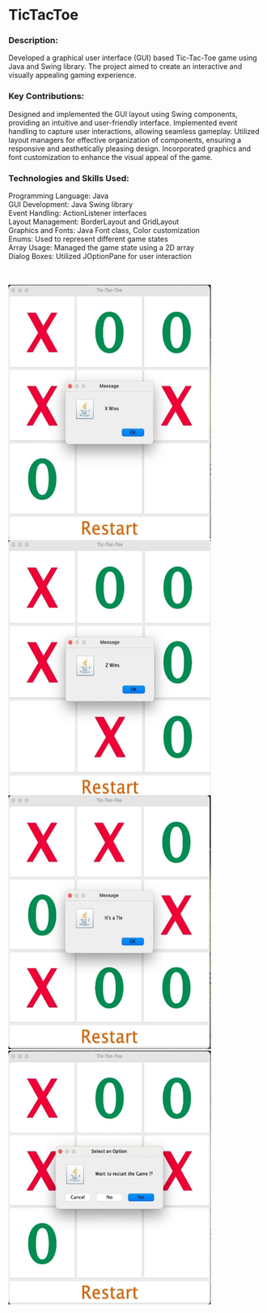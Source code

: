 # TicTacToe

<h3>Description:</h3>
Developed a graphical user interface (GUI) based Tic-Tac-Toe game using Java and Swing library. The project aimed to create an interactive and visually appealing gaming experience.

<h3>Key Contributions:</h3>
Designed and implemented the GUI layout using Swing components, providing an intuitive and user-friendly interface.
Implemented event handling to capture user interactions, allowing seamless gameplay.
Utilized layout managers for effective organization of components, ensuring a responsive and aesthetically pleasing design.
Incorporated graphics and font customization to enhance the visual appeal of the game.


<h3>Technologies and Skills Used:</h3>
Programming Language: Java <br>
GUI Development: Java Swing library<br>
Event Handling: ActionListener interfaces<br>
Layout Management: BorderLayout and GridLayout<br>
Graphics and Fonts: Java Font class, Color customization<br>
Enums: Used to represent different game states<br>
Array Usage: Managed the game state using a 2D array<br>
Dialog Boxes: Utilized JOptionPane for user interaction<br>

<br><br>
<img class="" src="img/XWins.jpeg" width="400" height="500" />
<img class="" src="img/ZWins.jpeg" width="400" height="500" />
<img class="" src="img/Tie.jpeg" width="400" height="500" />
<img class="" src="img/Restart.jpeg" width="400" height="500" />
